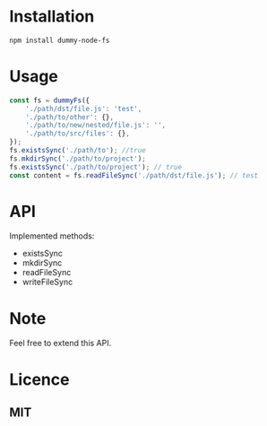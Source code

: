 # Installation
```sh
npm install dummy-node-fs
```

# Usage
```js
const fs = dummyFs({
    './path/dst/file.js': 'test',
    './path/to/other': {},
    './path/to/new/nested/file.js': '',
    './path/to/src/files': {},
});
fs.existsSync('./path/to'); //true
fs.mkdirSync('./path/to/project');
fs.existsSync('./path/to/project'); // true
const content = fs.readFileSync('./path/dst/file.js'); // test
```

# API
Implemented methods:
* existsSync
* mkdirSync
* readFileSync
* writeFileSync

# Note
Feel free to extend this API.
 
# Licence
## MIT